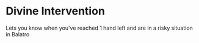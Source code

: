 # Divine Intervention
Lets you know when you've reached 1 hand left and are in a risky situation in Balatro